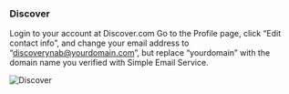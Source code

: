 ### Discover
Login to your account at Discover.com
Go to the Profile page, click “Edit contact info”, and change your email address to “discoverynab@yourdomain.com”, but replace “yourdomain” with the domain name you verified with Simple Email Service.

![Discover](https://s3.amazonaws.com/ynab-live-import-misc/Discover.png)